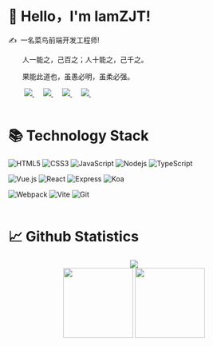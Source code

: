 #  🙋 Hello，I'm IamZJT!

<p>✍️&nbsp;&nbsp;一名菜鸟前端开发工程师!</p>
<p>&emsp;&emsp;人一能之，己百之；人十能之，己千之。</p>
<p>&emsp;&emsp;果能此道也，虽愚必明，虽柔必强。</p
<br>

<div align="left">
  &emsp;&emsp;
  <a href="#">
    <img src="https://img.shields.io/badge/blog-博客-437CBB">
  </a>&emsp;
  <a href="https://juejin.cn/user/958429872532632">
    <img src="https://img.shields.io/badge/juejin-掘金-487DF8">
  </a>&emsp;
  <a href="https://www.zhihu.com/people/zhu-jin-tao-75-93">
    <img src="https://img.shields.io/badge/zhihu-知乎-3963F7">
  </a>&emsp;
  <a href="https://space.bilibili.com/7834510?spm_id_from=333.1007.0.0">
    <img src="https://img.shields.io/badge/bilibili-B%E7%AB%99-ff69b4">
  </a>&emsp;
</div>
<br>

#  📚 Technology Stack
![HTML5](https://img.shields.io/badge/-HTML5-E34F26?style=flat-square&logo=html5&logoColor=white)
![CSS3](https://img.shields.io/badge/-CSS3-1572B6?style=flat-square&logo=css3)
![JavaScript](https://img.shields.io/badge/-JavaScript-%23F7DF1C?style=flat-square&logo=javascript&logoColor=000000&labelColor=%23F7DF1C&color=%23FFCE5A)
![Nodejs](https://img.shields.io/badge/-Nodejs-339933?style=flat-square&logo=Node.js&logoColor=white)
![TypeScript](https://img.shields.io/badge/-TypeScript-007ACC?style=flat-square&logo=typescript&logoColor=white)

![Vue.js](https://img.shields.io/badge/-Vue.js-%232c3e50?style=flat-square&logo=vuedotjs)
![React](https://img.shields.io/badge/-React-%23282C34?style=flat-square&logo=react)
![Express](https://img.shields.io/badge/-Express-000000?style=flat-square&logo=express&logoColor=white)
![Koa](https://img.shields.io/badge/-Koa-33333D?style=flat-square&logo=koa)

![Webpack](https://img.shields.io/badge/-Webpack-%232C3A42?style=flat-square&logo=webpack)
![Vite](https://img.shields.io/badge/-Vite-%232C3A42?style=flat-square&logo=Vite)
![Git](https://img.shields.io/badge/-Git-F05032?style=flat-square&logo=git&logoColor=white)
<br><br>

#  📈 Github Statistics
<!-- GitHub 提交频率图 -->
<div align="center">
  <img src="https://activity-graph.herokuapp.com/graph?username=iamzjt-front-end&theme=xcode&bg_color=FF000000&hide_border=true" />
</div>

<!-- GitHub数据统计 -->
<div align="center">
  <img height="140px" src="https://github-readme-stats.vercel.app/api?username=iamzjt-front-end&theme=dark&show_icons=true" />
  <img height="140px" src="https://github-readme-stats.vercel.app/api/top-langs/?username=iamzjt-front-end&layout=compact&hide=html&theme=dark" />
</div>
<br>
